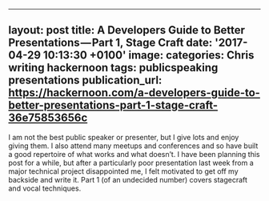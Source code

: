   - --
layout: post
title: A Developers Guide to Better Presentations — Part 1, Stage Craft
date: '2017-04-29 10:13:30 +0100'
image:
categories: Chris writing hackernoon
tags: publicspeaking presentations 
publication_url: https://hackernoon.com/a-developers-guide-to-better-presentations-part-1-stage-craft-36e75853656c
---

I am not the best public speaker or presenter, but I give lots and enjoy giving them. I also attend many meetups and conferences and so have built a good repertoire of what works and what doesn’t. I have been planning this post for a while, but after a particularly poor presentation last week from a major technical project disappointed me, I felt motivated to get off my backside and write it. Part 1 (of an undecided number) covers stagecraft and vocal techniques.
